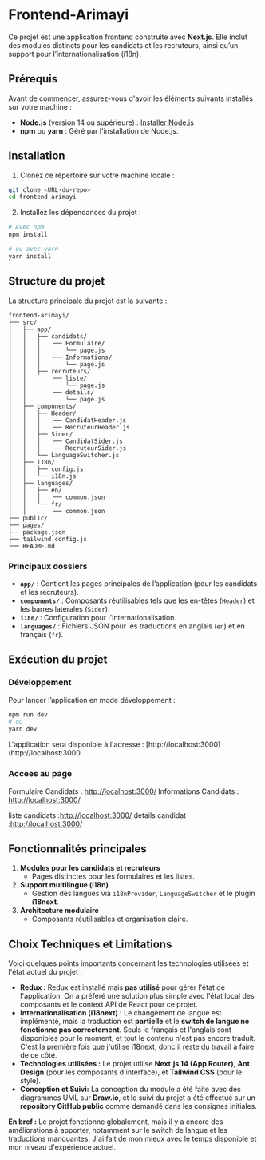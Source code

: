# Frontend-Arimayi

Ce projet est une application frontend construite avec **Next.js**. Elle inclut des modules distincts pour les candidats et les recruteurs, ainsi qu’un support pour l’internationalisation (i18n).

## Prérequis

Avant de commencer, assurez-vous d'avoir les éléments suivants installés sur votre machine :

- **Node.js** (version 14 ou supérieure) : [Installer Node.js](https://nodejs.org/)
- **npm** ou **yarn** : Géré par l'installation de Node.js.

## Installation

1. Clonez ce répertoire sur votre machine locale :

```bash
git clone <URL-du-repo>
cd frontend-arimayi
```

2. Installez les dépendances du projet :

```bash
# Avec npm
npm install

# ou avec yarn
yarn install
```

## Structure du projet

La structure principale du projet est la suivante :

```
frontend-arimayi/
├── src/
│   ├── app/
│   │   ├── candidats/
│   │   │   ├── Formulaire/
│   │   │   │   └── page.js
│   │   │   ├── Informations/
│   │   │   │   └── page.js
│   │   ├── recruteurs/
│   │       ├── liste/
│   │       │   └── page.js
│   │       └── details/
│   │           └── page.js
│   ├── components/
│   │   ├── Header/
│   │   │   ├── CandidatHeader.js
│   │   │   └── RecruteurHeader.js
│   │   ├── Sider/
│   │   │   ├── CandidatSider.js
│   │   │   └── RecruteurSider.js
│   │   └── LanguageSwitcher.js
│   ├── i18n/
│   │   ├── config.js
│   │   └── i18n.js
│   ├── languages/
│   │   ├── en/
│   │   │   └── common.json
│   │   └── fr/
│   │       └── common.json
├── public/
├── pages/
├── package.json
├── tailwind.config.js
└── README.md
```

### Principaux dossiers

- **`app/`** : Contient les pages principales de l’application (pour les candidats et les recruteurs).
- **`components/`** : Composants réutilisables tels que les en-têtes (`Header`) et les barres latérales (`Sider`).
- **`i18n/`** : Configuration pour l'internationalisation.
- **`languages/`** : Fichiers JSON pour les traductions en anglais (`en`) et en français (`fr`).

## Exécution du projet

### Développement

Pour lancer l’application en mode développement :

```bash
npm run dev
# ou
yarn dev
```

L'application sera disponible à l'adresse : [http://localhost:3000](http://localhost:3000

### Accees au page 

Formulaire Candidats : [http://localhost:3000/](http://localhost:3000/candidats/Formulaire)
Informations Candidats : [http://localhost:3000/](http://localhost:3000/candidats/Informations)

liste candidats :[http://localhost:3000/](http://localhost:3000/recruteurs/liste)
details candidat :[http://localhost:3000/](http://localhost:3000/recruteurs/details)


## Fonctionnalités principales

1. **Modules pour les candidats et recruteurs**
   - Pages distinctes pour les formulaires et les listes.
2. **Support multilingue (i18n)**
   - Gestion des langues via `i18nProvider`, `LanguageSwitcher` et le plugin **i18next**.
3. **Architecture modulaire**
   - Composants réutilisables et organisation claire.
  
## Choix Techniques et Limitations

Voici quelques points importants concernant les technologies utilisées et l'état actuel du projet :

*   **Redux :** Redux est installé mais **pas utilisé** pour gérer l'état de l'application. On a préféré une solution plus simple avec l'état local des composants et le context API de React pour ce projet.
*   **Internationalisation (i18next) :** Le changement de langue est implémenté, mais la traduction est **partielle** et le **switch de langue ne fonctionne pas correctement**. Seuls le français et l'anglais sont disponibles pour le moment, et tout le contenu n'est pas encore traduit. C'est la première fois que j'utilise i18next, donc il reste du travail à faire de ce côté.
*   **Technologies utilisées :** Le projet utilise **Next.js 14 (App Router)**, **Ant Design** (pour les composants d'interface), et **Tailwind CSS** (pour le style).
* **Conception et Suivi:** La conception du module a été faite avec des diagrammes UML sur **Draw.io**, et le suivi du projet a été effectué sur un **repository GitHub public** comme demandé dans les consignes initiales.

**En bref :** Le projet fonctionne globalement, mais il y a encore des améliorations à apporter, notamment sur le switch de langue et les traductions manquantes. J'ai fait de mon mieux avec le temps disponible et mon niveau d'expérience actuel.




